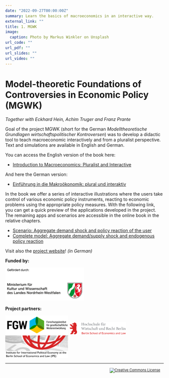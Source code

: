 ```yaml
---
date: "2022-09-27T00:00:00Z"
summary: Learn the basics of macroeconomics in an interactive way.
external_link: ""
title: 1. MGWK
image:
  caption: Photo by Markus Winkler on Unsplash
url_code: ""
url_pdf: ""
url_slides: ""
url_video: ""
---
```


# Model-theoretic Foundations of Controversies in Economic Policy (MGWK)

*Together with Eckhard Hein, Achim Truger and Franz Prante*

Goal of the project MGWK (short for the German *Modelltheoretische Grundlagen wirtschaftspolitischer Kontroversen*) was to develop a didactic tool to teach macroeconomic interactively and from a pluralist perspective. Text and simulations are available in English and German.

You can access the English version of the book here:

- [Introduction to Macroeconomics: Pluralist and Interactive](https://eng.mgwk.de/)

And here the German version:

- [Einführung in die Makroökonomik: plural und interaktiv](https://www.mgwk.de/)

In the book we offer a series of interactive illustrations where the users take control of various economic policy instruments, reacting to economic problems using the appropriate policy measures. With the following link, you can get a quick preview of the applications developed in the project. The remaining apps and scenarios are accessible in the online book in the relative chapters.

- [Scenario: Aggregate demand shock and policy reaction of the user](https://mgwk.shinyapps.io/scenario1_eng/)
- [Complete model: Aggregate demand/supply shock and endogenous policy reaction](https://mgwk.shinyapps.io/full_model1_eng/)

Visit also the [project website](https://projekt.mgwk.de/index.html)! *(in German)*

**Funded by:**

<div class="row">
  <img src="mkw.jpg" width="250">
</div>

**Project partners:**

<div class="row">
    <img src="fgw.png" width="200">
    <img src="hwr.png" width="180" height="40">
    <img src="ipe.jpg" width="200">
</div>

<hr>

<head>
<style> p.indent{ padding-right: 1em } </style>
</head>
<p style="font-size:80%;text-align:right" class="indent">
<a rel="license" href="http://creativecommons.org/licenses/by-nc-nd/4.0/">
<img alt="Creative Commons License" style="border-width:0" src="https://i.creativecommons.org/l/by-nc-nd/4.0/88x31.png" />
</a>
</p>

